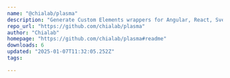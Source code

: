 ```yaml
---
name: "@chialab/plasma"
description: "Generate Custom Elements wrappers for Angular, React, Svelte and Vue."
repo_url: "https://github.com/chialab/plasma"
author: "Chialab"
homepage: "https://github.com/chialab/plasma#readme"
downloads: 6
updated: "2025-01-07T11:32:05.252Z"
tags: 

---
```


